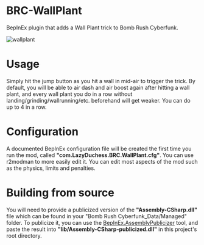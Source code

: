 # BRC-WallPlant
BepInEx plugin that adds a Wall Plant trick to Bomb Rush Cyberfunk.

![wallplant](https://github.com/LazyDuchess/BRC-WallPlant/assets/42678262/d93f8bd3-50f2-42f0-8ac4-e8e0c39713f4)

# Usage
Simply hit the jump button as you hit a wall in mid-air to trigger the trick. By default, you will be able to air dash and air boost again after hitting a wall plant, and every wall plant you do in a row without landing/grinding/wallrunning/etc. beforehand will get weaker. You can do up to 4 in a row.

# Configuration
A documented BepInEx configuration file will be created the first time you run the mod, called **"com.LazyDuchess.BRC.WallPlant.cfg"**. You can use r2modman to more easily edit it. You can edit most aspects of the mod such as the physics, limits and penalties.

# Building from source
You will need to provide a publicized version of the **"Assembly-CSharp.dll"** file which can be found in your "Bomb Rush Cyberfunk_Data/Managed" folder. To publicize it, you can use the [BepInEx.AssemblyPublicizer](https://github.com/BepInEx/BepInEx.AssemblyPublicizer) tool, and paste the result into **"lib/Assembly-CSharp-publicized.dll"** in this project's root directory.

